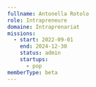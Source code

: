 ```yaml
---
fullname: Antonella Rotolo
role: Intrapreneure
domaine: Intraprenariat
missions:
  - start: 2022-09-01
    end: 2024-12-30
    status: admin
    startups:
      - pop
memberType: beta
---
```

